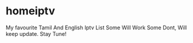# homeiptv
My favourite Tamil And English Iptv List
Some Will Work Some Dont, Will keep update.
Stay Tune!
